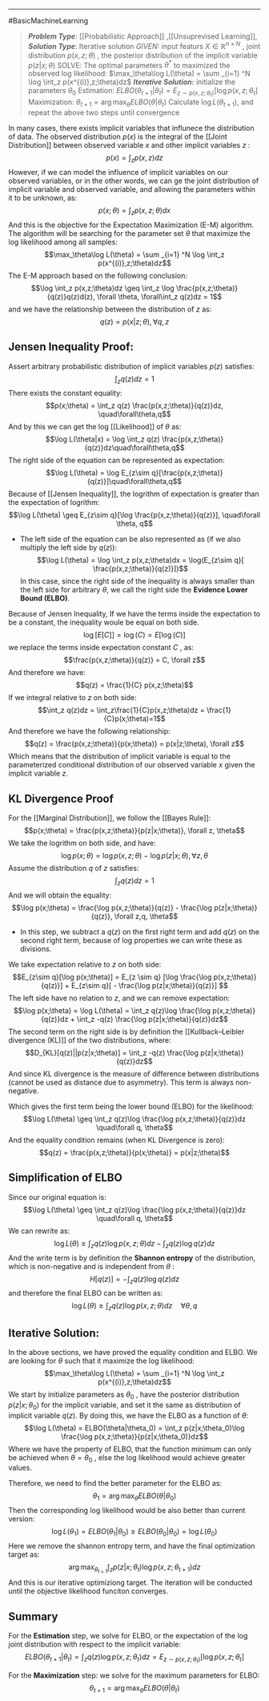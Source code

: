 ----
#BasicMachineLearning 
> ***Problem Type***: [[Probabilistic Approach]] ,[[Unsuprevised Learning]], 
> ***Solution Type***: Iterative solution
> *GIVEN:* input featurs $X \in \mathbb{R}^{n \times N}$ , joint distribution $p(x,z;\theta)$ , the posterior distribution of the implicit variable $p(z|x;\theta)$
> SOLVE: The optimal parameters $\theta^*$  to maximized the observed log likelihood:
> $\max_\theta\log L(\theta) = \sum _{i=1} ^N \log \int_z p(x^{(i)},z;\theta)dz$
> ***Iterative Solution:*** 
> initialize the parameters $\theta_0$ 
> Estimation: $ELBO(\theta_{t+1}|\theta_t) = E_{z\sim p(x,z;\theta_t)}[\log p(x,z;\theta_t]$ 
> Maximization: $\theta_{t+1}= \arg \max_{\theta} ELBO(\theta|\theta_t)$
> Calculate $\log L(\theta_{t+1})$, and repeat the above two steps until convergence 

In many cases, there exists implicit variables that influnece the distribution of data. The observed distribution $p(x)$ is the integral of the [[Joint Distribution]] between observed variable $x$ and other implicit variables $z$ :
$$p(x) = \int_z p(x,z)dz$$
However, if we can model the influence of implicit variables on our observed variables, or in the other words, we can ge the joint distribution of implicit variable and observed variable, and allowing the parameters within it to be unknown, as:
$$p(x;\theta) = \int_z p(x,z;\theta)dx$$
And this is the objective for the Expectation Maximization (E-M) algorithm. The algorithm will be searching for the parameter set $\theta$ that maximize the log likelihood among all samples:
$$\max_\theta\log L(\theta) = \sum _{i=1} ^N \log \int_z p(x^{(i)},z;\theta)dz$$
The E-M approach based on the following conclusion:
$$\log \int_z p(x,z;\theta)dz \geq \int_z \log \frac{p(x,z;\theta)}{q(z)}q(z)d(z), \forall \theta, \forall\int_z q(z)dz = 1$$
and we have the relationship between the distribution of $z$ as:
$$q(z)= p(x|z;\theta), \forall q, z$$

## Jensen Inequality Proof:

Assert arbitrary probabilistic distribution of implicit variables $p(z)$ satisfies:
$$\int_z q(z) dz= 1$$
There exists the constant equality:
$$p(x;\theta) = \int_z q(z) \frac{p(x,z;\theta)}{q(z)}dz, \quad\forall\theta,q$$
And by this we can get the log [[Likelihood]] of $\theta$ as:
$$\log L(\theta|x) = \log \int_z q(z) \frac{p(x,z;\theta)}{q(z)}dz\quad\forall\theta,q$$
The right side of the equation can be represented as expectation:
$$\log L(\theta) = \log E_{z\sim q}[\frac{p(x,z;\theta)}{q(z)}]\quad\forall\theta,q$$
Because of [[Jensen Inequality]], the logrithm of expectation is greater than the expectation of logrithm:
$$\log L(\theta) \geq E_{z\sim q}[\log \frac{p(x,z;\theta)}{q(z)}], \quad\forall \theta, q$$
- The left side of the equation can be also represented as (if we also multiply the left side by $q(z)$):
$$\log L(\theta) = \log \int_z p(x,z;\theta)dx = \log(E_{z\sim q}[ \frac{p(x,z;\theta)}{q(z)}])$$
In this case, since the right side of the inequality is always smaller than the left side for arbitrary $\theta$, we call the right side the **Evidence Lower Bound (ELBO)**.

Because of Jensen Inequality, If we have the terms inside the expectation to be a constant, the inequality woule be equal on both side. 
$$\log[E[C]] = \log(C) = E[\log(C)]$$
we replace the terms inside expectation constant $C$ , as:
$$\frac{p(x,z;\theta)}{q(z)} = C, \forall z$$
And therefore we have:
$$q(z) = \frac{1}{C} p(x,z;\theta)$$
If we integral relative to $z$ on both side:
$$\int_z q(z)dz = \int_z\frac{1}{C}p(x,z;\theta)dz = \frac{1}{C}p(x;\theta)=1$$
And therefore we have the following relationship:
$$q(z) = \frac{p(x,z;\theta)}{p(x;\theta)} = p(x|z;\theta), \forall z$$
Which means that the distribution of implicit variable is equal to the parameterized conditional distribution  of our observed variable $x$ given the implicit variable $z$.

## KL Divergence Proof

For the [[Marginal Distribution]], we follow the [[Bayes Rule]]:
$$p(x;\theta) = \frac{p(x,z;\theta)}{p(z|x;\theta)}, \forall z, \theta$$
We take the logrithm on both side, and have:
$$\log p(x;\theta) = \log p(x,z;\theta) - \log p(z|x;\theta), \forall z, \theta$$
Assume the distribution $q$ of $z$ satisfies:
$$\int_z q(z)dz = 1$$
And we will obtain the equality:
$$\log p(x;\theta) = \frac{\log p(x,z;\theta)}{q(z)} - \frac{\log p(z|x;\theta)}{q(z)}, \forall z,q, \theta$$
- In this step, we subtract a $q(z)$ on the first right term and add $q(z)$ on the second right term, because of log properties we can write these as divisions.

We take expectation relative to $z$ on both side:
$$E_{z\sim q}[\log p(x;\theta)] = E_{z \sim q} [\log \frac{\log p(x,z;\theta)}{q(z)}] + E_{z\sim q}[ - \frac{\log p(z|x;\theta)}{q(z)}] $$
The left side have no relation to $z$, and we can remove expectation:
$$\log p(x;\theta) = \log L(\theta) = \int_z q(z)\log \frac{\log p(x,z;\theta)}{q(z)}dz + \int_z -q(z)  \frac{\log p(z|x;\theta)}{q(z)}dz$$
The second term on the right side is by definition the [[Kullback–Leibler divergence (KL)]] of the two distributions, where:
$$D_{KL}[q(z)||p(z|x;\theta)] = \int_z -q(z)  \frac{\log p(z|x;\theta)}{q(z)}dz$$
And since KL divergence is the measure of difference between distributions (cannot be used as distance due to asymmetry).  This term is always non-negative.

Which gives the first term being the lower bound (ELBO) for the likelihood:
$$\log L(\theta) \geq \int_z q(z)\log \frac{\log p(x,z;\theta)}{q(z)}dz \quad\forall q, \theta$$
And the equality condition remains (when KL Divergence is zero):
$$q(z) = \frac{p(x,z;\theta)}{p(x;\theta)} = p(x|z;\theta)$$
## Simplification of ELBO

Since our original equation is:
$$\log L(\theta) \geq \int_z q(z)\log \frac{\log p(x,z;\theta)}{q(z)}dz \quad\forall q, \theta$$
We can rewrite as:
$$\log L(\theta) \geq \int_z q(z)\log p(x,z;\theta)dz - \int_zq(z)\log q(z)dz$$
And the write term is by definition the **Shannon entropy** of the distribution, which is non-negative and is independent from $\theta$ :
$$H[q(z)] =- \int_zq(z)\log q(z)dz $$
and therefore the final ELBO can be written as:
$$\log L(\theta) \geq \int_z q(z)\log p(x,z;\theta)dz\quad\forall\theta, q$$
## Iterative Solution:

In the above sections, we have proved the equality condition and ELBO. 
We are looking for $\theta$ such that it maximize the log likelihood:
$$\max_\theta\log L(\theta) = \sum _{i=1} ^N \log \int_z p(x^{(i)},z;\theta)dz$$
We start by initialize parameters as $\theta_0$ , have the posterior distribution $p(z|x;\theta_0)$ for the implicit variable, and set it the same as distribution of implicit variable $q(z)$. By doing this, we have the ELBO as a function of $\theta$:
$$\log L(\theta) = ELBO(\theta|\theta_0) = \int_z p(z|x;\theta_0)\log \frac{\log p(x,z;\theta)}{p(z|x;\theta_0)}dz$$
Where we have the property of ELBO, that the function minimum can only be achieved when $\theta = \theta_0$ , else the log likelihood would achieve greater values. 

Therefore, we need to find the better parameter for the ELBO as:
$$\theta_1 = \arg \max_\theta ELBO(\theta|\theta_0)$$
Then the corresponding log likelihood would be also better than current version:
$$\log L(\theta_1) = ELBO(\theta_1|\theta_0) \geq ELBO(\theta_0|\theta_0) = \log L(\theta_0)$$
Here we remove the shannon entropy term, and have the final optimization target as:
$$\arg \max_{\theta_{t+1}} \int_z p(z|x;\theta_t)\log p(x,z;\theta_{t+1})dz$$
And this is our iterative optimiziong target. The iteration will be conducted until the objective likelihood funciton converges. 

## Summary

For the **Estimation** step, we solve for ELBO, or the expectation of the log joint distribution with respect to the implicit variable:
$$ELBO(\theta_{t+1}|\theta_t) =  \int_z q(z)\log p(x,z;\theta_t)dz = E_{z\sim p(x,z;\theta_t)}[\log p(x,z;\theta_t]$$

For the **Maximization** step: we solve for the maximum parameters for ELBO:
$$\theta_{t+1}= \arg \max_{\theta} ELBO(\theta|\theta_t)$$
